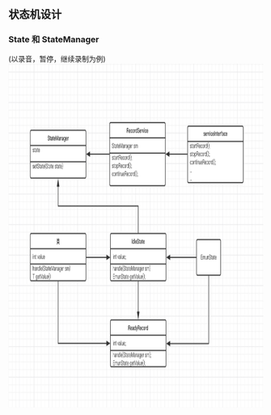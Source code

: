 
## 状态机设计
### State 和 StateManager

(以录音，暂停，继续录制为例)
<img width="1000" height="680" src="https://github.com/UCodeUStory/StateMachine/blob/master/zhuangtaiji.png"/>


